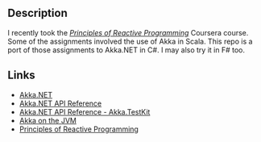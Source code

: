 ## Description

I recently took the [_Principles of Reactive Programming_](https://class.coursera.org/reactive-002)
Coursera course. Some of the assignments involved the use of Akka in Scala. This repo is a port of those
assignments to Akka.NET in C#. I may also try it in F# too.

## Links

* [Akka.NET](http://getakka.net/)
* [Akka.NET API Reference](http://api.getakka.net/docs/stable/html/5590F8C9.htm)
* [Akka.NET API Reference - Akka.TestKit](http://api.getakka.net/docs/stable/html/313E05B3.htm)
* [Akka on the JVM](http://akka.io/)
* [Principles of Reactive Programming](https://class.coursera.org/reactive-002)
